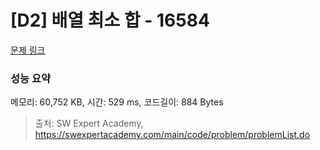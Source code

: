 # [D2] 배열 최소 합 - 16584 

[문제 링크](https://swexpertacademy.com/main/code/problem/problemDetail.do?contestProbId=AYZXgOAaDmgDFARc) 

### 성능 요약

메모리: 60,752 KB, 시간: 529 ms, 코드길이: 884 Bytes



> 출처: SW Expert Academy, https://swexpertacademy.com/main/code/problem/problemList.do